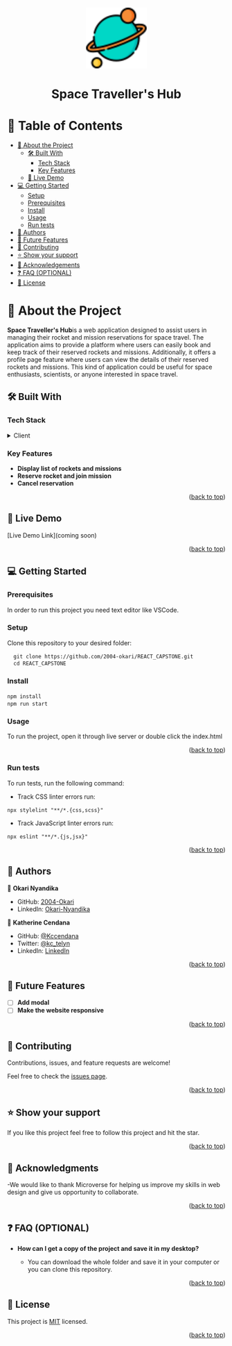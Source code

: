 <a name="readme-top"></a>

<div align="center">

  <img src="./src/Assets/planet.png" alt="logo" width="140"  height="auto" />
  <br/>
  <h1><b>Space Traveller's Hub</b></h1>

</div>


# 📗 Table of Contents

- [📖 About the Project](#about-project)
  - [🛠 Built With](#built-with)
    - [Tech Stack](#tech-stack)
    - [Key Features](#key-features)
  - [🚀 Live Demo](#live-demo)
- [💻 Getting Started](#getting-started)
  - [Setup](#setup)
  - [Prerequisites](#prerequisites)
  - [Install](#install)
  - [Usage](#usage)
  - [Run tests](#run-tests)
- [👥 Authors](#authors)
- [🔭 Future Features](#future-features)
- [🤝 Contributing](#contributing)
- [⭐️ Show your support](#support)
- [🙏 Acknowledgements](#acknowledgements)
- [❓ FAQ (OPTIONAL)](#faq)
- [📝 License](#license)


# 📖 About the Project <a name="about-project"></a>


**Space Traveller's Hub**is a web application designed to assist users in managing their rocket and mission reservations for space travel. The application aims to provide a platform where users can easily book and keep track of their reserved rockets and missions. Additionally, it offers a profile page feature where users can view the details of their reserved rockets and missions. This kind of application could be useful for space enthusiasts, scientists, or anyone interested in space travel.
## 🛠 Built With <a name="built-with"></a>

### Tech Stack <a name="tech-stack"></a>


<details>
  <summary>Client</summary>
  <ul>
    <li>React.js</li>
    <li>HTML</li>
    <li>CSS</li>
  </ul>
</details>

### Key Features <a name="key-features"></a>


- **Display list of rockets and missions**
- **Reserve rocket and join mission**
- **Cancel reservation**

<p align="right">(<a href="#readme-top">back to top</a>)</p>


## 🚀 Live Demo <a name="live-demo"></a>


 [Live Demo Link](coming soon)

<p align="right">(<a href="#readme-top">back to top</a>)</p>


## 💻 Getting Started <a name="getting-started"></a>


### Prerequisites

In order to run this project you need text editor like VSCode.



### Setup

Clone this repository to your desired folder:


```
  git clone https://github.com/2004-okari/REACT_CAPSTONE.git
  cd REACT_CAPSTONE
```

### Install 

```npm install ```<br/>
```npm run start ``` 

### Usage

To run the project, open it through live server or double click the index.html



<p align="right">(<a href="#readme-top">back to top</a>)</p>

### Run tests

To run tests, run the following command:

- Track CSS linter errors run:
```
npx stylelint "**/*.{css,scss}"
```
- Track JavaScript linter errors run:
```
npx eslint "**/*.{js,jsx}"
```

<p align="right">(<a href="#readme-top">back to top</a>)</p>


## 👥 Authors <a name="authors"></a>

👤 **Okari Nyandika**

- GitHub: [2004-Okari](https://github.com/2004-okari)
- LinkedIn: [Okari-Nyandika](https://www.linkedin.com/in/rooney-okari-86a5ba250/)

👤 **Katherine Cendana**

- GitHub: [@Kccendana](https://github.com/Kccendana)
- Twitter: [@kc_telyn](https://twitter.com/kc_telyn)
- LinkedIn: [LinkedIn](https://www.linkedin.com/in/katherinecendana/)

<p align="right">(<a href="#readme-top">back to top</a>)</p>


## 🔭 Future Features <a name="future-features"></a>


- [ ] **Add modal**
- [ ] **Make the website responsive**

<p align="right">(<a href="#readme-top">back to top</a>)</p>


## 🤝 Contributing <a name="contributing"></a>

Contributions, issues, and feature requests are welcome!

Feel free to check the [issues page](https://github.com/2004-okari/REACT_CAPSTONE/issues).

<p align="right">(<a href="#readme-top">back to top</a>)</p>


## ⭐️ Show your support <a name="support"></a>

If you like this project feel free to follow this project and hit the star.

<p align="right">(<a href="#readme-top">back to top</a>)</p>


## 🙏 Acknowledgments <a name="acknowledgements"></a>


-We would like to thank Microverse for helping us improve my skills in web design and give us opportunity to collaborate.

<p align="right">(<a href="#readme-top">back to top</a>)</p>


## ❓ FAQ (OPTIONAL) <a name="faq"></a>


- **How can I get a copy of the project and save it in my desktop?**

  - You can download the whole folder and save it in your computer or you can clone this repository.



<p align="right">(<a href="#readme-top">back to top</a>)</p>

<!-- LICENSE -->

## 📝 License <a name="license"></a>

This project is [MIT](MIT.md) licensed.


<p align="right">(<a href="#readme-top">back to top</a>)</p>

